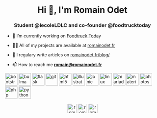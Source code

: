 <h1 align="center">Hi 👋, I'm Romain Odet</h1>
<h3 align="center">Student @lecoleLDLC and co-founder @foodtrucktoday</h3>

- 🔭 I’m currently working on [Foodtruck Today](https://foodtrucktoday.fr)

- 👨‍💻 All of my projects are available at [romainodet.fr](romainodet.fr)

- 📝 I regulary write articles on [romainodet.fr/blog/](romainodet.fr/blog/)

- 📫 How to reach me **romain@romainodet.fr**

<p align="left"><img src="https://devicons.github.io/devicon/devicon.git/icons/bootstrap/bootstrap-plain.svg" alt="bootstrap" width="40" height="40"/> <img src="https://raw.githubusercontent.com/gilbarbara/logos/804dc257b59e144eaca5bc6ffd16949752c6f789/logos/bulma.svg" alt="bulma" width="40" height="40"/> <img src="https://www.vectorlogo.zone/logos/pocoo_flask/pocoo_flask-icon.svg" alt="flask" width="40" height="40"/> <img src="https://www.vectorlogo.zone/logos/git-scm/git-scm-icon.svg" alt="git" width="40" height="40"/> <img src="https://devicons.github.io/devicon/devicon.git/icons/html5/html5-original-wordmark.svg" alt="html5" width="40" height="40"/> <img src="https://www.vectorlogo.zone/logos/adobe_illustrator/adobe_illustrator-icon.svg" alt="illustrator" width="40" height="40"/> <img src="https://upload.wikimedia.org/wikipedia/commons/d/d1/Ionic_Logo.svg" alt="ionic" width="40" height="40"/> <img src="https://devicons.github.io/devicon/devicon.git/icons/linux/linux-original.svg" alt="linux" width="40" height="40"/> <img src="https://www.vectorlogo.zone/logos/mariadb/mariadb-icon.svg" alt="mariadb" width="40" height="40"/> <img src="https://raw.githubusercontent.com/prplx/svg-logos/5585531d45d294869c4eaab4d7cf2e9c167710a9/svg/materialize.svg" alt="materialize" width="40" height="40"/> <img src="https://devicons.github.io/devicon/devicon.git/icons/photoshop/photoshop-plain.svg" alt="photoshop" width="40" height="40"/> <img src="https://devicons.github.io/devicon/devicon.git/icons/php/php-original.svg" alt="php" width="40" height="40"/> <img src="https://devicons.github.io/devicon/devicon.git/icons/python/python-original.svg" alt="python" width="40" height="40"/></p>

<p align="center">
<a href="https://twitter.com/romainodet" target="blank"><img align="center" src="https://cdn.jsdelivr.net/npm/simple-icons@3.0.1/icons/twitter.svg" alt="romainodet" height="30" width="30" /></a>
<a href="https://linkedin.com/in/romainodet" target="blank"><img align="center" src="https://cdn.jsdelivr.net/npm/simple-icons@3.0.1/icons/linkedin.svg" alt="romainodet" height="30" width="30" /></a>
<a href="https://instagram.com/romain.odet" target="blank"><img align="center" src="https://cdn.jsdelivr.net/npm/simple-icons@3.0.1/icons/instagram.svg" alt="romain.odet" height="30" width="30" /></a>
</p>
